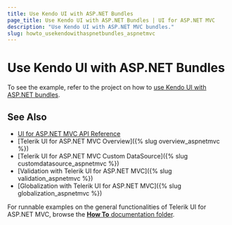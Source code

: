 ```yaml
---
title: Use Kendo UI with ASP.NET Bundles
page_title: Use Kendo UI with ASP.NET Bundles | UI for ASP.NET MVC
description: "Use Kendo UI with ASP.NET MVC bundles."
slug: howto_usekendowithaspnetbundles_aspnetmvc
---
```


# Use Kendo UI with ASP.NET Bundles

To see the example, refer to the project on how to [use Kendo UI with ASP.NET bundles](https://github.com/telerik/ui-for-aspnet-mvc-examples/tree/master/general/KendoAspNetBundles/KendoAspNetBundles).

## See Also

* [UI for ASP.NET MVC API Reference](http://docs.telerik.com/kendo-ui/api/Kendo.Mvc/AggregateFunction)
* [Telerik UI for ASP.NET MVC Overview]({% slug overview_aspnetmvc %})
* [Telerik UI for ASP.NET MVC Custom DataSource]({% slug customdatasource_aspnetmvc %})
* [Validation with Telerik UI for ASP.NET MVC]({% slug validation_aspnetmvc %})
* [Globalization with Telerik UI for ASP.NET MVC]({% slug globalization_aspnetmvc %})

For runnable examples on the general functionalities of Telerik UI for ASP.NET MVC, browse the [**How To** documentation folder](/how-to/).

